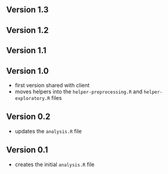 
## Version 1.3

## Version 1.2

## Version 1.1

## Version 1.0

- first version shared with client
- moves helpers into the `helper-preprocessing.R` and `helper-exploratory.R` files

## Version 0.2

- updates the `analysis.R` file

## Version 0.1

- creates the initial `analysis.R` file
